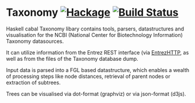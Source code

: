 Taxonomy [![Hackage](https://img.shields.io/hackage/v/Taxonomy.svg)](https://hackage.haskell.org/package/Taxonomy) [![Build Status](https://travis-ci.org/eggzilla/Taxonomy.svg?branch=master)](https://travis-ci.org/eggzilla/Taxonomy)
=============

Haskell cabal Taxonomy libary contains tools, parsers, datastructures and visualisation
for the NCBI (National Center for Biotechnology Information) Taxonomy datasources.

It can utilize information from the Entrez REST interface (via [EntrezHTTP](https://github.com/eggzilla/EntrezHTTP),
as well as from the files of the Taxonomy database dump.

Input data is parsed into a FGL based datastructure, which enables a wealth of processing
steps like node distances, retrieval of parent nodes or extraction of
subtrees.

Trees can be visualised via dot-format (graphviz) or
via json-format (d3js).
